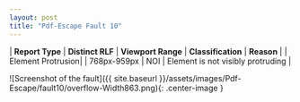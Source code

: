 ```yaml
---
layout: post
title: "Pdf-Escape Fault 10"
---
```

| **Report Type** | **Distinct RLF** | **Viewport Range** | **Classification** | **Reason** |
| Element Protrusion|  | 768px-959px | NOI | Element is not visibly protruding | 

![Screenshot of the fault]({{ site.baseurl }}/assets/images/Pdf-Escape/fault10/overflow-Width863.png){: .center-image }